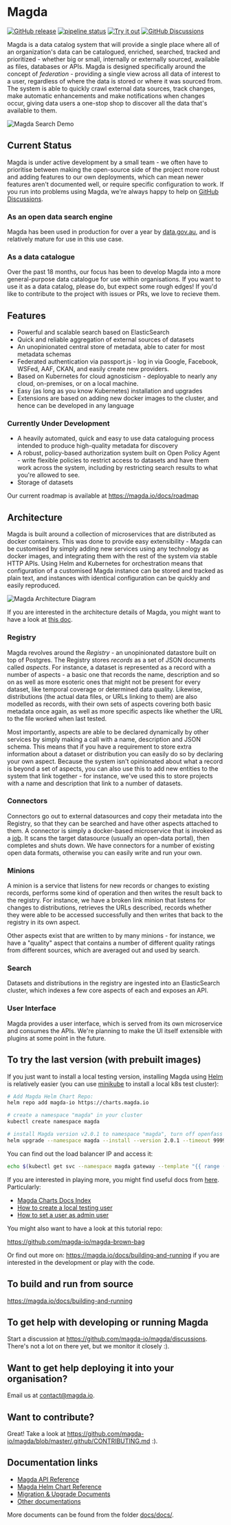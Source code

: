 # Magda

[![GitHub release](https://img.shields.io/github/release/magda-io/magda.svg)](https://github.com/magda-io/magda/releases)
[![pipeline status](https://gitlab.com/magda-data/magda/badges/master/pipeline.svg)](https://gitlab.com/magda-data/magda/commits/master)
[![Try it out](https://img.shields.io/badge/try%20it%20out-demo.dev.magda.io-blue.svg)](https://demo.dev.magda.io)
[![GitHub Discussions](https://img.shields.io/github/discussions/magda-io/magda?label=Get%20help%20or%20discuss%20&style=plastic)](https://github.com/magda-io/magda/discussions)

Magda is a data catalog system that will provide a single place where all of an organization's data can be catalogued, enriched, searched, tracked and prioritized - whether big or small, internally or externally sourced, available as files, databases or APIs. Magda is designed specifically around the concept of _federation_ - providing a single view across all data of interest to a user, regardless of where the data is stored or where it was sourced from. The system is able to quickly crawl external data sources, track changes, make automatic enhancements and make notifications when changes occur, giving data users a one-stop shop to discover all the data that's available to them.

![Magda Search Demo](docs/assets/searchdemo420p.gif)

## Current Status

Magda is under active development by a small team - we often have to prioritise between making the open-source side of the project more robust and adding features to our own deployments, which can mean newer features aren't documented well, or require specific configuration to work. If you run into problems using Magda, we're always happy to help on [GitHub Discussions](https://github.com/magda-io/magda/discussions).

### As an open data search engine

Magda has been used in production for over a year by [data.gov.au](https://data.gov.au), and is relatively mature for use in this use case.

### As a data catalogue

Over the past 18 months, our focus has been to develop Magda into a more general-purpose data catalogue for use within organisations. If you want to use it as a data catalog, please do, but expect some rough edges! If you'd like to contribute to the project with issues or PRs, we love to recieve them.

## Features

- Powerful and scalable search based on ElasticSearch
- Quick and reliable aggregation of external sources of datasets
- An unopinionated central store of metadata, able to cater for most metadata schemas
- Federated authentication via passport.js - log in via Google, Facebook, WSFed, AAF, CKAN, and easily create new providers.
- Based on Kubernetes for cloud agnosticism - deployable to nearly any cloud, on-premises, or on a local machine.
- Easy (as long as you know Kubernetes) installation and upgrades
- Extensions are based on adding new docker images to the cluster, and hence can be developed in any language

### Currently Under Development

- A heavily automated, quick and easy to use data cataloguing process intended to produce high-quality metadata for discovery
- A robust, policy-based authorization system built on Open Policy Agent - write flexible policies to restrict access to datasets and have them work across the system, including by restricting search results to what you're allowed to see.
- Storage of datasets

Our current roadmap is available at https://magda.io/docs/roadmap

## Architecture

Magda is built around a collection of microservices that are distributed as docker containers. This was done to provide easy extensibility - Magda can be customised by simply adding new services using any technology as docker images, and integrating them with the rest of the system via stable HTTP APIs. Using Helm and Kubernetes for orchestration means that configuration of a customised Magda instance can be stored and tracked as plain text, and instances with identical configuration can be quickly and easily reproduced.

![Magda Architecture Diagram](docs/assets/marketecture.svg)

If you are interested in the architecture details of Magda, you might want to have a look at [this doc](./docs/docs/architecture/Guide%20to%20Magda%20Internals.md).

### Registry

Magda revolves around the _Registry_ - an unopinionated datastore built on top of Postgres. The Registry stores _records_ as a set of JSON documents called _aspects_. For instance, a dataset is represented as a record with a number of aspects - a basic one that records the name, description and so on as well as more esoteric ones that might not be present for every dataset, like temporal coverage or determined data quality. Likewise, distributions (the actual data files, or URLs linking to them) are also modelled as records, with their own sets of aspects covering both basic metadata once again, as well as more specific aspects like whether the URL to the file worked when last tested.

Most importantly, aspects are able to be declared dynamically by other services by simply making a call with a name, description and JSON schema. This means that if you have a requirement to store extra information about a dataset or distribution you can easily do so by declaring your own aspect. Because the system isn't opinionated about what a record is beyond a set of aspects, you can also use this to add new entities to the system that link together - for instance, we've used this to store projects with a name and description that link to a number of datasets.

### Connectors

Connectors go out to external datasources and copy their metadata into the Registry, so that they can be searched and have other aspects attached to them. A connector is simply a docker-based microservice that is invoked as a [job](https://kubernetes.io/docs/concepts/workloads/controllers/jobs-run-to-completion/). It scans the target datasource (usually an open-data portal), then completes and shuts down. We have connectors for a number of existing open data formats, otherwise you can easily write and run your own.

### Minions

A minion is a service that listens for new records or changes to existing records, performs some kind of operation and then writes the result back to the registry. For instance, we have a broken link minion that listens for changes to distributions, retrieves the URLs described, records whether they were able to be accessed successfully and then writes that back to the registry in its own aspect.

Other aspects exist that are written to by many minions - for instance, we have a "quality" aspect that contains a number of different quality ratings from different sources, which are averaged out and used by search.

### Search

Datasets and distributions in the registry are ingested into an ElasticSearch cluster, which indexes a few core aspects of each and exposes an API.

### User Interface

Magda provides a user interface, which is served from its own microservice and consumes the APIs. We're planning to make the UI itself extensible with plugins at some point in the future.

## To try the last version (with prebuilt images)

If you just want to install a local testing version, installing Magda using [Helm](https://helm.sh/) is relatively easier (you can use [minikube](https://minikube.sigs.k8s.io/docs/) to install a local k8s test cluster):

```bash
# Add Magda Helm Chart Repo:
helm repo add magda-io https://charts.magda.io

# create a namespace "magda" in your cluster
kubectl create namespace magda

# install Magda version v2.0.1 to namespace "magda", turn off openfass function and expose the service via loadBalancer
helm upgrade --namespace magda --install --version 2.0.1 --timeout 9999s --set magda-core.gateway.service.type=LoadBalancer magda magda-io/magda
```

You can find out the load balancer IP and access it:

```bash
echo $(kubectl get svc --namespace magda gateway --template "{{ range (index .status.loadBalancer.ingress 0) }}{{ . }}{{ end }}")
```

If you are interested in playing more, you might find useful docs from [here](./docs/docs/). Particularly:

- [Magda Charts Docs Index](./docs/docs/helm-charts-docs-index.md)
- [How to create a local testing user](./docs/docs/how-to-create-local-users.md)
- [How to set a user as admin user](./docs/docs/how-to-set-user-as-admin-user.md)

You might also want to have a look at this tutorial repo:

https://github.com/magda-io/magda-brown-bag

Or find out more on: https://magda.io/docs/building-and-running if you are interested in the development or play with the code.

## To build and run from source

https://magda.io/docs/building-and-running

## To get help with developing or running Magda

Start a discussion at https://github.com/magda-io/magda/discussions. There's not a lot on there yet, but we monitor it closely :).

## Want to get help deploying it into your organisation?

Email us at contact@magda.io.

## Want to contribute?

Great! Take a look at https://github.com/magda-io/magda/blob/master/.github/CONTRIBUTING.md :).

## Documentation links

- [Magda API Reference](https://demo.dev.magda.io/api/v0/apidocs/index.html)
- [Magda Helm Chart Reference](docs/docs/helm-charts-docs-index.md)
- [Migration & Upgrade Documents](docs/docs/migration)
- [Other documentations](docs/docs/index.md)

More documents can be found from the folder [docs/docs/](./docs/docs/).
